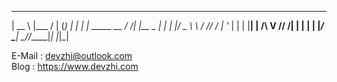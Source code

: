
  _____            _______     _ 
 |  __ \          |___  / |   (_)
 | |  | | _____   __ / /| |__  _ 
 | |  | |/ _ \ \ / // / | '_ \| |
 | |__| |  __/\ V // /__| | | | |
 |_____/ \___| \_//_____|_| |_|_|
                                                                        

                                              
E-Mail : devzhi@outlook.com   
Blog   : https://www.devzhi.com
